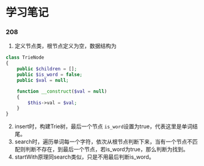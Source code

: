 # 学习笔记

### 208
1. 定义节点类，根节点定义为空，数据结构为 
```php
class TrieNode
{
    public $children = [];
    public $is_word = false;
    public $val = null;

    function __construct($val = null)
    {
        $this->val = $val;
    }
}
```
2. insert时，构建Trie树，最后一个节点 `is_word`设置为true，代表这里是单词结尾。
3. search时，遍历单词每一个字符，依次从根节点判断下来，当有一个节点不匹配则判断不存在，到最后一个节点，若is_word为true，那么判断为找到。
4. startWith原理同search类似，只是不用最后判断is_word。

